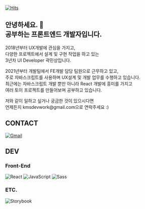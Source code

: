 <p align="right;">

[![Hits](https://hits.seeyoufarm.com/api/count/incr/badge.svg?url=https%3A%2F%2Fgithub.com%2Fqkaxhfms&count_bg=%235E6FD3&title_bg=%23555555&icon=&icon_color=%23626262&title=hits&edge_flat=false)](https://hits.seeyoufarm.com)

</p>

<h2> 안녕하세요. 👋<br>
공부하는 프론트엔드 개발자입니다.<br>
</h2>

<p>
2018년부터 UX개발에 관심을 가지고,<br/>
다양한 프로젝트에서 설계 및 구현 작업을 하고 있는<br/>
3년차 UI Developer 곽민상입니다.
</p>
<p>
2021년부터 개발팀에서 FE개발 담당 팀원으로 근무하고 있고,<br/>
주로 자바스크립트를 사용하며 UX설계 및 개발 업무를 수행하고 있습니다.<br/>
최근에는 자바스크립트 개발 뿐만 아니라 React 개발에 흥미를 가지고<br/>
여러 토이 프로젝트를 만들어보며 공부하고 있습니다.
</p>
<p>
저와 같이 일하고 싶거나 궁금한 것이 있으시다면<br/>
언제든지 kmsdevwork@gmail.com으로 연락주세요 :)
<p>

## CONTACT

<p>
    <a style="inline-block" href="mailto:kmsdevwork@gmail.com"><img src="https://img.shields.io/badge/Gmail-%23D14836?style=flat-square&logo=Gmail&logoColor=white" alt="Gmail"/></a>
</p>

## DEV

### **Front-End**

![React](https://img.shields.io/badge/React-61Dafb?style=flat-square&logo=React&logoColor=white)
![JavaScript](https://img.shields.io/badge/JavaScript-%23F7DF1E?style=flat-square&logo=JavaScript&logoColor=white)
![Sass](https://img.shields.io/badge/Sass-%23db7093?style=flat-square&logo=Sass&logoColor=white)

### **ETC.**

![Storybook](https://img.shields.io/badge/Storybook-%23ff4785?style=flat-square&logo=Storybook&logoColor=white)
